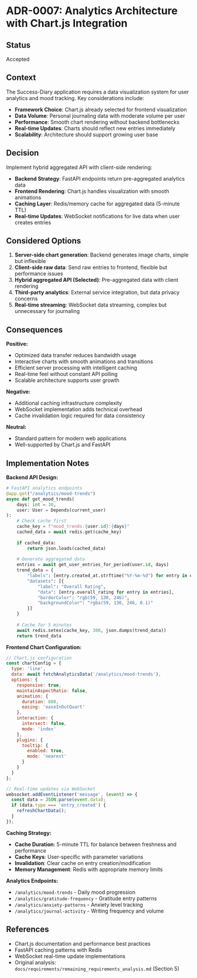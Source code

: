 # ADR-0007: Analytics Architecture with Chart.js Integration

## Status

Accepted

## Context

The Success-Diary application requires a data visualization system for user analytics and mood tracking. Key considerations include:

- **Framework Choice**: Chart.js already selected for frontend visualization
- **Data Volume**: Personal journaling data with moderate volume per user
- **Performance**: Smooth chart rendering without backend bottlenecks
- **Real-time Updates**: Charts should reflect new entries immediately
- **Scalability**: Architecture should support growing user base

## Decision

Implement hybrid aggregated API with client-side rendering:

- **Backend Strategy**: FastAPI endpoints return pre-aggregated analytics data
- **Frontend Rendering**: Chart.js handles visualization with smooth animations
- **Caching Layer**: Redis/memory cache for aggregated data (5-minute TTL)
- **Real-time Updates**: WebSocket notifications for live data when user creates entries

## Considered Options

1. **Server-side chart generation**: Backend generates image charts, simple but inflexible
2. **Client-side raw data**: Send raw entries to frontend, flexible but performance issues
3. **Hybrid aggregated API (Selected)**: Pre-aggregated data with client rendering
4. **Third-party analytics**: External service integration, but data privacy concerns
5. **Real-time streaming**: WebSocket data streaming, complex but unnecessary for journaling

## Consequences

**Positive:**
- Optimized data transfer reduces bandwidth usage
- Interactive charts with smooth animations and transitions
- Efficient server processing with intelligent caching
- Real-time feel without constant API polling
- Scalable architecture supports user growth

**Negative:**
- Additional caching infrastructure complexity
- WebSocket implementation adds technical overhead
- Cache invalidation logic required for data consistency

**Neutral:**
- Standard pattern for modern web applications
- Well-supported by Chart.js and FastAPI

## Implementation Notes

**Backend API Design:**
```python
# FastAPI analytics endpoints
@app.get("/analytics/mood-trends")
async def get_mood_trends(
    days: int = 30, 
    user: User = Depends(current_user)
):
    # Check cache first
    cache_key = f"mood_trends:{user.id}:{days}"
    cached_data = await redis.get(cache_key)
    
    if cached_data:
        return json.loads(cached_data)
    
    # Generate aggregated data
    entries = await get_user_entries_for_period(user.id, days)
    trend_data = {
        "labels": [entry.created_at.strftime("%Y-%m-%d") for entry in entries],
        "datasets": [{
            "label": "Overall Rating",
            "data": [entry.overall_rating for entry in entries],
            "borderColor": "rgb(59, 130, 246)",
            "backgroundColor": "rgba(59, 130, 246, 0.1)"
        }]
    }
    
    # Cache for 5 minutes
    await redis.setex(cache_key, 300, json.dumps(trend_data))
    return trend_data
```

**Frontend Chart Configuration:**
```javascript
// Chart.js configuration
const chartConfig = {
  type: 'line',
  data: await fetchAnalyticsData('/analytics/mood-trends'),
  options: {
    responsive: true,
    maintainAspectRatio: false,
    animation: { 
      duration: 800,
      easing: 'easeInOutQuart'
    },
    interaction: { 
      intersect: false,
      mode: 'index'
    },
    plugins: {
      tooltip: {
        enabled: true,
        mode: 'nearest'
      }
    }
  }
};

// Real-time updates via WebSocket
websocket.addEventListener('message', (event) => {
  const data = JSON.parse(event.data);
  if (data.type === 'entry_created') {
    refreshChartData();
  }
});
```

**Caching Strategy:**
- **Cache Duration**: 5-minute TTL for balance between freshness and performance
- **Cache Keys**: User-specific with parameter variations
- **Invalidation**: Clear cache on entry creation/modification
- **Memory Management**: Redis with appropriate memory limits

**Analytics Endpoints:**
- `/analytics/mood-trends` - Daily mood progression
- `/analytics/gratitude-frequency` - Gratitude entry patterns
- `/analytics/anxiety-patterns` - Anxiety level tracking
- `/analytics/journal-activity` - Writing frequency and volume

## References

- Chart.js documentation and performance best practices
- FastAPI caching patterns with Redis
- WebSocket real-time update implementations
- Original analysis: `docs/requirements/remaining_requirements_analysis.md` (Section 5)